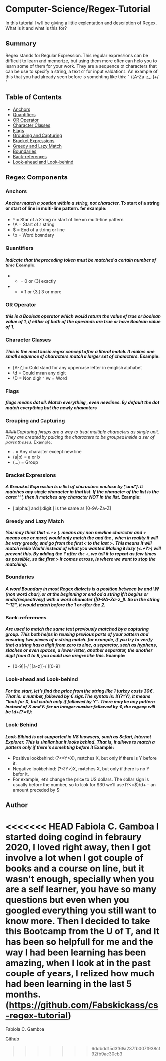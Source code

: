 # Computer-Science/Regex-Tutorial

In this tutorial I will be giving a little explentation and description of Regex. What is it and what is this for?

## Summary
Regex stands for Regular Expression. This regular expressions can be difficult to learn and memorize, but using them more often can helo you to learn some of them for your work.
They are a sequence of characters that can be use to specify a string, a text or for input valdations. An example of this that you  had already seen before is somehting like this:
" /[A-Za-z_\-]+/ "

## Table of Contents

- [Anchors](#anchors)
- [Quantifiers](#quantifiers)
- [OR Operator](#or-operator)
- [Character Classes](#character-classes)
- [Flags](#flags)
- [Grouping and Capturing](#grouping-and-capturing)
- [Bracket Expressions](#bracket-expressions)
- [Greedy and Lazy Match](#greedy-and-lazy-match)
- [Boundaries](#boundaries)
- [Back-references](#back-references)
- [Look-ahead and Look-behind](#look-ahead-and-look-behind)

## Regex Components

### Anchors
#### *Anchor match a postion within a string, not character.*  To start of a string or start of line in multi-line pattern. for example: 
* ^ = Star of a String or start of line on multi-line pattern
* \A = Start of a string 
* $ = End of a string or line
* \b = Word boundary

### Quantifiers
#### *Indicate that the preceding token must be matched a certain number of time* Example:
* * = 0 or {3} exactly
* + = 1 or {3,} 3 or more

### OR Operator
#### *this is a Boolean operator which would return the value of true or boolean value of 1, if either of both of the operands are true or have Boolean value of 1.* 

### Character Classes
#### *This is the most basic regex concept after a literal match. It makes one small sequence of characters match a larger set of characters.* Example:
* [A-Z] = Culd stand for any uppercase letter in emglish alphabet
* \d = Could mean any digit
* \D = Non digit
^ \w = Word

### Flags
#### *flags means dot all. Match everything , even newlines. By default the dot match everything but the newly characters*

### Grouping and Capturing
####*Capturing forups are a way to treat multiple characters as single unit. They are created by palcing the characters to be grouped inside a ser of parentheses.* Example:
* . = Any character except new line
* (a|b) = a or b
* (...) = Group

### Bracket Expressions
#### *A Breacket Expression is a list of characters enclose by ['and']. It matches any single character in that list. If the character of the list is the caret '^', then it matches any character NOT in the list.* Example:
* [:alpha:] and [:digit:] is the same as [0-9A-Za-Z]

### Greedy and Lazy Match
####  *You may think that <.+> (. means any non newline character and + means one or more) would only match the <em> and the </em>, when in reality it will be very greedy, and go from the first < to the last >. This means it will match <em>Hello World</em> instead of what you wanted.Making it lazy (<.+?>) will prevent this. By adding the ? after the +, we tell it to repeat as few times as possible, so the first > it comes across, is where we want to stop the matching.*

### Boundaries
#### *A word Boundary in most Regex dialects is a position between \w and \W (non word char), or at the beginning or end od a string if it begins or ends(respectively) with a word character ([0-9A-Za-z_]). So in the string "-12", it would match before the 1 or after the 2.*

### Back-references
#### *Are used to match the same text previously matched by a capturing group. This both helps in reusing previous parts of your pattern and ensuring two pieces of a string match. for example, if you try  to verify that a string has a digit from zero to nine, a separetor, such as hyphens, slaches or even spaces, a lower letter, another separator, the another digit from 0 to 9, you could use aregex like this.* Example:
* [0-9][-/ ][a-z][-/ ][0-9]

### Look-ahead and Look-behind
#### *For the start, let’s find the price from the string like 1 turkey costs 30€. That is: a number, followed by € sign.The syntax is: X(?=Y), it means "look for X, but match only if followed by Y". There may be any pattern instead of X and Y. for an integer number followed by €, the regexp will be \d+(?=€):*
### Look-Behind 
#### *Look-Bihind is not supported in V8 browsers, such as Safari, Internet Explorer. This is similar  but it looks behind. That is, it allows to match a pattern only if there's somehting before it* Example:
* Positive lookbehind: (?<=Y>X), matches X, but only if there is Y before it.
* Negative lookbehind: (?<!Y>)X, matches X, but only if there is no Y befor it.
* For example, let’s change the price to US dollars. The dollar sign is usually before the number, so to look for $30 we’ll use (?<=\$)\d+ – an amount preceded by $:

## Author
<<<<<<< HEAD
   Fabiola C. Gamboa
I started doing cogind in febraury 2020, I loved right away, then I got involve a lot when I got couple of books and a course on line, but it wasn't enough, specially when you are a self learner, you have so many questions but even when you googled everything you still want to know more. Then I decided to take this Bootcamp from the U of T, and It has been so helpfull for me and the way I had been learning has been amazing, when I look at in the past couple of years, I relized how much had been learning in the last 5 months. (https://github.com/Fabskickass/cs-regex-tutorial)
=======
  Fabiola C. Gamboa
  
  [Github](https://github.com/Fabskickass/cs-regex-tutorial)


>>>>>>> 6ddbdd15d3f68a237fb007f938cf92fb9ac30cb3

